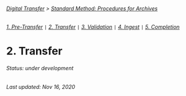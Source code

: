 ###### [Digital Transfer](../../README.md) > [Standard Method: Procedures for Archives](00-introduction.md)
###### [1. Pre-Transfer](01-pre-transfer.md) `|` [2. Transfer](02-transfer.md) `|` [3. Validation](03-validation.md) `|` [4. Ingest](04-ingest.md) `|` [5. Completion](05-completion.md)

# 2. Transfer
###### Status: under development


###### Last updated: Nov 16, 2020
